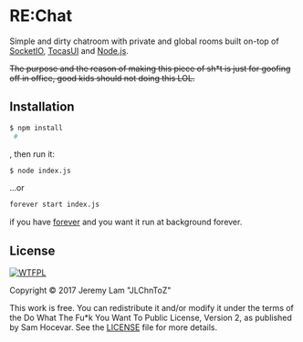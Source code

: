 RE:Chat
=======
Simple and dirty chatroom with private and global rooms built on-top of [SocketIO](https://socket.io), [TocasUI](https://tocas-ui.com/) and [Node.js](https://nodejs.org/).

~~The purpose and the reason of making this piece of sh*t is just for goofing off in office, good kids should not doing this LOL.~~

Installation
------------
```bash
$ npm install
 #
```
, then run it:
```bash
$ node index.js
```
...or
```bash
forever start index.js
```
if you have [forever](https://github.com/foreverjs/forever) and you want it run at background forever.

License
-------
[![WTFPL](http://www.wtfpl.net/wp-content/uploads/2012/12/wtfpl-badge-2.png)](LICENSE)

Copyright © 2017 Jeremy Lam "JLChnToZ"

This work is free. You can redistribute it and/or modify it under the
terms of the Do What The Fu*k You Want To Public License, Version 2,
as published by Sam Hocevar. See the [LICENSE](LICENSE) file for more details.
